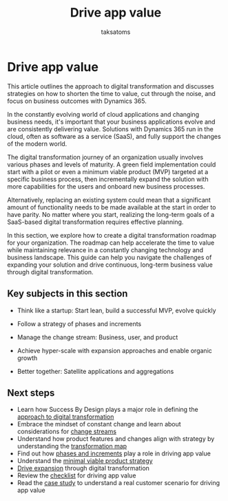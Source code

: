 ﻿---
title: Drive app value
description: Find guidance on how to approach a business-focused digital transformation in Dynamics 365 implementations.
author: taksatoms
ms.author: tsato
ms.date: 05/25/2023
ms.topic: conceptual

---

# Drive app value

This article outlines the approach to digital transformation and discusses strategies on how to shorten the time to value, cut through the noise, and focus on business outcomes with Dynamics 365.

In the constantly evolving world of cloud applications and changing business needs, it's important that your business applications evolve and are consistently delivering value. Solutions with Dynamics 365 run in the cloud, often as software as a service (SaaS), and fully support the changes of the modern world.  

The digital transformation journey of an organization usually involves various phases and levels of maturity. A green field implementation could start with a pilot or even a minimum viable product (MVP) targeted at a specific business process, then incrementally expand the solution with more capabilities for the users and onboard new business processes.

Alternatively, replacing an existing system could mean that a significant amount of functionality needs to be made available at the start in order to have parity. No matter where you start, realizing the long-term goals of a SaaS-based digital transformation requires effective planning.

In this section, we explore how to create a digital transformation roadmap for your organization. The roadmap can help accelerate the time to value while maintaining relevance in a constantly changing technology and business landscape. This guide can help you navigate the challenges of expanding your solution and drive continuous, long-term business value through digital transformation.

## Key subjects in this section

- Think like a startup: Start lean, build a successful MVP, evolve quickly

- Follow a strategy of phases and increments  

- Manage the change stream: Business, user, and product

- Achieve hyper-scale with expansion approaches and enable organic growth

- Better together: Satellite applications and aggregations

## Next steps

- Learn how Success By Design plays a major role in defining the [approach to digital transformation](drive-app-value-approach-to-digital-transformation.md)
- Embrace the mindset of constant change and learn about considerations for [change streams](drive-app-value-change-streams.md)
- Understand how product features and changes align with strategy by understanding the [transformation map](drive-app-value-transformation-map.md)
- Find out how [phases and increments](drive-app-value-phases-increments.md) play a role in driving app value
- Understand the [minimal viable product strategy](drive-app-value-minimal-viable-product-strategy.md)
- [Drive expansion](drive-app-value-drive-expansion.md) through digital transformation
- Review the [checklist](drive-app-value-checklist.md) for driving app value
- Read the [case study](drive-app-value-case-study.md) to understand a real customer scenario for driving app value
